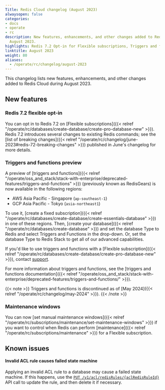 ```yaml
---
Title: Redis Cloud changelog (August 2023)
alwaysopen: false
categories:
- docs
- operate
- rc
description: New features, enhancements, and other changes added to Redis Cloud during
  August 2023.
highlights: Redis 7.2 Opt-in for Flexible subscriptions, Triggers and functions preview
linktitle: August 2023
weight: 80
aliases:
  - /operate/rc/changelog/august-2023
---
```


This changelog lists new features, enhancements, and other changes added to Redis Cloud during August 2023.

## New features

### Redis 7.2 flexible opt-in

You can opt in to Redis 7.2 on [Flexible subscriptions]({{< relref "/operate/rc/databases/create-database/create-pro-database-new" >}}). Redis 7.2 introduces several changes to existing Redis commands; see the [list of breaking changes]({{< relref "/operate/rc/changelog/june-2023#redis-72-breaking-changes" >}}) published in June's changelog for more details.

### Triggers and functions preview

A preview of [triggers and functions]({{< relref "/operate/oss_and_stack/stack-with-enterprise/deprecated-features/triggers-and-functions" >}}) (previously known as RedisGears) is now available in the following regions:

- AWS Asia Pacific - Singapore (`ap-southeast-1`)
- GCP Asia Pacific - Tokyo (`asia-northeast1`)

To use it, [create a fixed subscription]({{< relref "/operate/rc/databases/create-database/create-essentials-database" >}}) in one of these regions. Then, [create your database]({{< relref "/operate/rc/databases/create-database" >}}) and set the database Type to Redis and select Triggers and Functions in the drop-down. Or, set the database Type to Redis Stack to get all of our advanced capabilities.

If you'd like to use triggers and functions with a [Flexible subscription]({{< relref "/operate/rc/databases/create-database/create-pro-database-new" >}}), contact [support](https://redis.com/company/support/).

For more information about triggers and functions, see the [triggers and functions documentation]({{< relref "/operate/oss_and_stack/stack-with-enterprise/deprecated-features/triggers-and-functions/" >}}).

{{< note >}}
Triggers and functions is discontinued as of [May 2024]({{< relref "/operate/rc/changelog/may-2024" >}}).
{{< /note >}}

### Maintenance windows

You can now [set manual maintenance windows]({{< relref "/operate/rc/subscriptions/maintenance/set-maintenance-windows" >}}) if you want to control when Redis can perform [maintenance]({{< relref "/operate/rc/subscriptions/maintenance" >}}) for a Flexible subscription.

## Known issues

#### Invalid ACL rule causes failed state machine

Applying an invalid ACL rule to a database may cause a failed state machine. If this happens, use the [`PUT /v1/acl/redisRules/{aclRedisRuleId}`](https://api.redislabs.com/v1/swagger-ui/index.html#/Access%20Control%20List/updateRedisRule) API call to update the rule, and then delete it if necessary.

